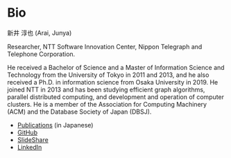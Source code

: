 # Bio

新井 淳也 (Arai, Junya)

Researcher, NTT Software Innovation Center, Nippon Telegraph and Telephone Corporation.

He received a Bachelor of Science and a Master of Information Science and Technology from the University of Tokyo in 2011 and 2013, and he also received a Ph.D. in information science from Osaka University in 2019. He joined NTT in 2013 and has been studying efficient graph algorithms, parallel distributed computing, and development and operation of computer clusters. He is a member of the Association for Computing Machinery (ACM) and the Database Society of Japan (DBSJ).

- [Publications](pubs.pdf) (in Japanese)
- [GitHub](https://github.com/araij)
- [SlideShare](https://www.slideshare.net/ssusere4a540/)
- [LinkedIn](https://www.linkedin.com/in/araij/)

